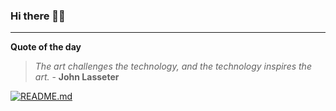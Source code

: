 ### Hi there 👋🏻


---

**Quote of the day**

> *The art challenges the technology, and the technology inspires the art.* - **John Lasseter** 

[![README.md](https://github.com/marcolovazzano/marcolovazzano/actions/workflows/readme.yml/badge.svg?branch=main)](https://github.com/marcolovazzano/marcolovazzano/actions/workflows/readme.yml)
